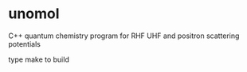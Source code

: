 # unomol
C++ quantum chemistry program for RHF UHF and positron scattering potentials

type make to build
